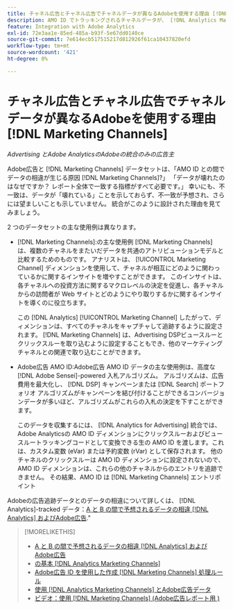 ```yaml
---
title: チャネル広告とチャネル広告でチャネルデータが異なるAdobeを使用する理由 [!DNL Marketing Channels]
description: AMO ID でトラッキングされるチャネルデータが、 [!DNL Analytics Marketing Channels].
feature: Integration with Adobe Analytics
exl-id: 72e3aa1e-85ed-485a-b93f-5e67dd0140ce
source-git-commit: 7e614ecb517515217d812926f61ca10437820efd
workflow-type: tm+mt
source-wordcount: '421'
ht-degree: 0%

---
```


# チャネル広告とチャネル広告でチャネルデータが異なるAdobeを使用する理由 [!DNL Marketing Channels]

*Advertising とAdobe AnalyticsのAdobeの統合のみの広告主*

Adobe広告と [!DNL Marketing Channels] データセットは、「AMO ID との間でデータの相違が生じる原因 [!DNL Marketing Channels]?」 「データが壊れたのはなぜですか？ レポート全体で一致する指標がすべて必要です。」 幸いにも、不一致は、データが「壊れている」ことを示しておらず、不一致が予想され、さらには望ましいことも示していません。 統合がこのように設計された理由を見てみましょう。

2 つのデータセットの主な使用例は異なります。

* [!DNL Marketing Channels]:の主な使用例 [!DNL Marketing Channels] は、複数のチャネルをまたいだデータを共通のアトリビューションモデルと比較するためのものです。 アナリストは、 [!UICONTROL Marketing Channel] ディメンションを使用して、チャネルが相互にどのように関わっているかに関するインサイトを増やすことができます。 このインサイトは、各チャネルへの投資方法に関するマクロレベルの決定を促進し、各チャネルからの訪問者が Web サイトとどのようにやり取りするかに関するインサイトを導くのに役立ちます。

   この [!DNL Analytics] [!UICONTROL Marketing Channel] したがって、ディメンションは、すべてのチャネルをキャプチャして追跡するように設定されます。 [!DNL Marketing Channels] は、Advertising DSPビュースルーとクリックスルーを取り込むように設定することもでき、他のマーケティングチャネルとの関連で取り込むことができます。

* Adobe広告 AMO ID:Adobe広告 AMO ID データの主な使用例は、高度な [!DNL Adobe Sensei]-powered 入札アルゴリズム。 アルゴリズムは、広告費用を最大化し、 [!DNL DSP] キャンペーンまたは [!DNL Search] ポートフォリオ アルゴリズムがキャンペーンを結び付けることができるコンバージョンデータが多いほど、アルゴリズムがこれらの入札の決定を下すことができます。

   このデータを収集するには、 [!DNL Analytics for Advertising] 統合では、Adobe Analyticsの AMO ID ディメンションにクリックスルーおよびビュースルートラッキングコードとして変換できる生の AMO ID を渡します。これは、カスタム変数 (eVar) または予約変数 (rVar) として保存されます。 他のチャネルのクリックスルーは AMO ID ディメンションに設定されないので、AMO ID ディメンションは、これらの他のチャネルからのエントリを追跡できません。 その結果、AMO ID は [!DNL Marketing Channels] エントリポイント

Adobeの広告追跡データとのデータの相違について詳しくは、 [!DNL Analytics]-tracked データ：[A と B の間で予想されるデータの相違 [!DNL Analytics] およびAdobe広告](../data-variances.md).&quot;

>[!MORELIKETHIS]
>
>* [A と B の間で予想されるデータの相違 [!DNL Analytics] およびAdobe広告](/help/integrations/analytics/data-variances.md)
>* [の基本 [!DNL Analytics Marketing Channels]](mc-overview.md)
>* [Adobe広告 ID を使用した作成 [!DNL Marketing Channels] 処理ルール](mc-ids.md)
>* [使用 [!DNL Analytics Marketing Channels] とAdobe広告データ](mc-ac-data.md)
>* [ビデオ：使用 [!DNL Marketing Channels] (Adobe広告レポート用 )](https://experienceleague.adobe.com/docs/advertising-learn/tutorials/analytics/analytics-reporting-a4adc.html)

